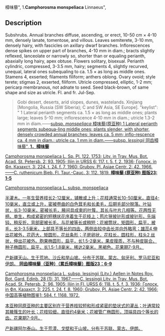 樟味藜",
1.**Camphorosma monspeliaca** Linnaeus",

## Description
Subshrubs. Annual branches diffuse, ascending, or erect, 10-50 cm × 4-10 mm, densely lanate, tomentose, and villous. Leaves semiterete, 3-10 mm, densely hairy, with fascicles on axillary dwarf branches. Inflorescences dense spikes on upper part of branches, 4-10 mm in diam.; bracts slightly reflexed, lanceolate or narrowly so, shorter than or equaling perianth, abaxially long hairy, apex obtuse. Flowers solitary, bisexual. Perianth cylindric, compressed, 3-3.5 mm, hairy; segments 4, slightly recurved, unequal, lateral ones subequaling to ca. 1.5 × as long as middle ones. Stamens 4, exserted; filaments filiform; anthers oblong. Ovary ovoid; style terete; stigmas 2, exserted, filiform. Utricle compressed, elliptic, 1-2 mm; pericarp membranous, not adnate to seed. Seed black-brown, of same shape and size as utricle. Fl. and fr. Jul-Sep.

> Gobi desert, deserts, arid slopes, dunes, wastelands. Xinjiang [Mongolia, Russia (SW Siberia); C and SW Asia, SE Europe].
  "keylist": "
1 Lateral perianth segments ca. 1.5 × as long as middle ones; plants large; leaves 5-10 mm; inflorescence 4-10 mm in diam.; utricle 1.3-2 mm in diam.——<a href='/info/Camphorosma monspeliaca subsp. monspeliaca?t=foc'>subsp. *monspeliaca* 樟味藜(原亚种)
1 Lateral perianth segments subequa-ling middle ones; plants slender, with shorter, densely crowded annual branches; leaves ca. 5 mm; inflo-rescence ca. 4 mm in diam.; utricle ca. 1 mm in diam.——<a href='/info/Camphorosma monspeliaca subsp. lessingii?t=foc'>subsp. *lessingii* 同齿樟味藜",
**1．樟味藜**

Camphorosma monspeliaca L. Sp. Pl. 122. 1753; Litv. in Trav. Mus. Bot. Acad. St. Petersb. 2: 93. 1905; Iljin in URSS 6: 117. t. 5. f. 2. 1936; Голоск. in Фл. Казахст. 3: 224. t. 24. f. 7, 1960: Grubov. Pl. Asiae Centr. 2: 42. 1966.——C. ruthenicum Bieb. Fl. Taur.-Cauc. 3: 112. 1819.
**樟味藜 (原亚种) 图版23: 1-5**

Camphorosma monspeliaca L. subsp. monspeliaca

半灌木。一年生营养枝长2-12厘米，铺散或上升；花枝通常长10-50厘米，直径4-10毫米，直立或上升，密被卷曲的白色茸毛和长柔毛，后期毛部分脱落。叶钻状，长3-10毫米，密被长毛，腋间具成束的叶簇，其长与叶片几相等。花两性无柄，单生，构成紧密的短穗状花序着生于花枝上；苞片狭披针形或披针形，先端钝，稍反折，背部密被长毛，与花被等长或稍短；花被筒状，矩圆形，扁平，被毛，长3-3.5毫米，上部具不等长的四齿，两侧齿较中齿长并向外略弯；雄蕊4,伸出花被外，花药大，矩圆形，花丝条形；子房卵状，花柱长，圆柱形，柱头2,丝状，伸出花被外。胞果椭圆形，扁平，长1.5-2毫米，果皮膜质，不与种皮联合。种子椭圆形，扁平，长1.5-1.8毫米，稀达2毫米，黑褐色。花果期7-9月。

产新疆天山。生于荒地、沙丘和旱山坡。分布于苏联、蒙古、匈牙利、罗马尼亚和伊朗。
**同齿樟味藜（亚种）（累氏樟味藜）图版23：6-9**

Camphorosma monspeliaca L. subsp. lessingii (Litv.) Aellen in Notes Roy. Bot. Gard. Edinb. 28 (1): 31. 1967.——C. lessingii Litv. in Trav. Mus. Bot. Acad. St. Petersb. 2: 96. 1905; Iljin in Fl. URSS 6: 118. t. 5. f. 3. 1936; Голоск. in Фл. Казахст. 3: 225. t. 24. f. 8. 1960; Grubov, Pl. Asiae Centr. 2: 42. 1966;中国高等植物图鉴1: 584. f. 1168. 1972.

本亚种同原亚种的主要区别在于营养枝较短和形成紧密的垫状式的灌丛；叶通常较其腋簇生的叶长；花枝较细，直径约4毫米；花被管广椭圆形，顶端具四个等长的齿。花果期7-9月。

产新疆阿尔泰山。生于荒漠、戈壁和干山坡。分布于苏联、蒙古、伊朗。
